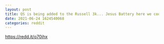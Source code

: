 ```yaml
--- 
layout: post 
title: QS is being added to the Russell 3k... Jesus Battery here we cooooommmmmeeeee 
date: 2021-06-24 1624540068 
categories: reddit 
--- 
```

https://redd.it/o70ihx